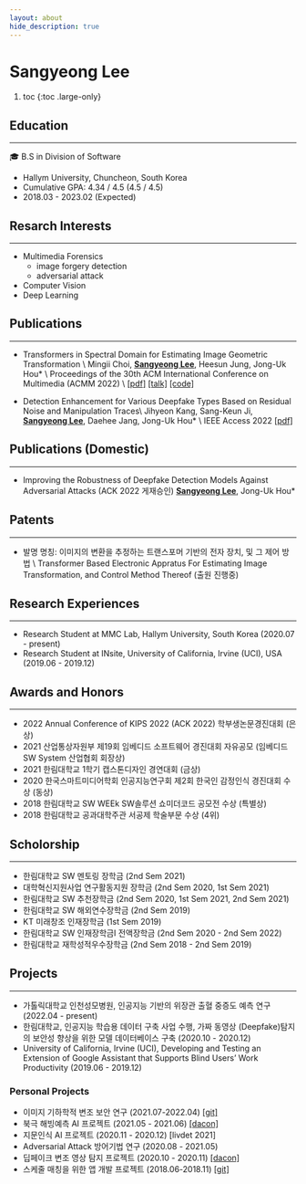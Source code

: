 ```yaml
---
layout: about
hide_description: true
---
```


# Sangyeong Lee

<!--author-->

1. toc 
{:toc .large-only}

## Education
---
:mortar_board: B.S in Division of Software
- Hallym University, Chuncheon, South Korea
- Cumulative GPA: 4.34 / 4.5 (4.5 / 4.5)
- 2018.03 - 2023.02 (Expected)



## Resarch Interests
---
- Multimedia Forensics
    - image forgery detection
    - adversarial attack
- Computer Vision
- Deep Learning




## Publications
---
- Transformers in Spectral Domain for Estimating Image Geometric Transformation \\
Mingii Choi, **<U>Sangyeong Lee</U>**, Heesun Jung, Jong-Uk Hou* \\
Proceedings of the 30th ACM International Conference on Multimedia (ACMM 2022) \\
[[pdf]](https://dl.acm.org/doi/abs/10.1145/3503161.3548233) [[talk]](https://sang-yeong.github.io/resample/) [[code]](https://github.com/Sang-Yeong/geometric-transformation-estimation)

- Detection Enhancement for Various Deepfake Types Based on Residual Noise and Manipulation Traces\\
Jihyeon Kang, Sang-Keun Ji, **<U>Sangyeong Lee</U>**, Daehee Jang, Jong-Uk Hou* \\
IEEE Access 2022 [[pdf]](https://ieeexplore.ieee.org/abstract/document/9802100)




## Publications (Domestic)
---
- Improving the Robustness of Deepfake Detection Models Against Adversarial Attacks (ACK 2022 게재승인)
**<U>Sangyeong Lee</U>**, Jong-Uk Hou*




## Patents
---
- 발명 명칭: 이미지의 변환을 추정하는 트랜스포머 기반의 전자 장치, 및 그 제어 방법 \\
Transformer Based Electronic Appratus For Estimating Image Transformation, and Control Method Thereof (출원 진행중)




## Research Experiences
---
- Research Student at MMC Lab, Hallym University, South Korea (2020.07 - present)
- Research Student at INsite, University of California, Irvine (UCI), USA (2019.06 - 2019.12)




## Awards and Honors
---
- 2022 Annual Conference of KIPS 2022 (ACK 2022) 학부생논문경진대회 (은상)
- 2021 산업통상자원부 제19회 임베디드 소프트웨어 경진대회 자유공모 (임베디드 SW System 산업협회 회장상)
- 2021 한림대학교 1학기 캡스톤디자인 경연대회 (금상)
- 2020 한국스마트미디어학회 인공지능연구회 제2회 한국인 감정인식 경진대회 수상 (동상)
- 2018 한림대학교 SW WEEk SW솔루션 쇼미더코드 공모전 수상 (특별상)
- 2018 한림대학교 공과대학주관 서공제 학술부문 수상 (4위)




## Scholorship
---
- 한림대학교 SW 멘토링 장학금 (2nd Sem 2021)
- 대학혁신지원사업 연구활동지원 장학금 (2nd Sem 2020, 1st Sem 2021)
- 한림대학교 SW 추천장학금 (2nd Sem 2020, 1st Sem 2021, 2nd Sem 2021)
- 한림대학교 SW 해외연수장학금 (2nd Sem 2019)
- KT 미래창조 인재장학금 (1st Sem 2019)
- 한림대학교 SW 인재장학금I 전액장학금 (2nd Sem 2020 - 2nd Sem 2022)
- 한림대학교 재학성적우수장학금 (2nd Sem 2018 - 2nd Sem 2019)




## Projects
---
- 가톨릭대학교 인천성모병원, 인공지능 기반의 위장관 출혈 중증도 예측 연구 (2022.04 - present)
- 한림대학교, 인공지능 학습용 데이터 구축 사업 수행, 가짜 동영상 (Deepfake)탐지의 보안성 향상을 위한 모델 데이터베이스 구축 (2020.10 - 2020.12)
- University of California, Irvine (UCI), Developing and Testing an Extension of Google Assistant that Supports Blind Users’ Work Productivity (2019.06 - 2019.12)

### Personal Projects
- 이미지 기하학적 변조 보안 연구 (2021.07-2022.04) [[git]](https://github.com/Sang-Yeong/image-forgery-detection)
- 북극 해빙예측 AI 프로젝트 (2021.05 - 2021.06) [[dacon]](https://dacon.io/competitions/official/235731/overview/description)
- 지문인식 AI 프로젝트 (2020.11 - 2020.12) [livdet 2021]
- Adversarial Attack 방어기법 연구 (2020.08 - 2021.05)
- 딥페이크 변조 영상 탐지 프로젝트 (2020.10 - 2020.11) [[dacon]](https://dacon.io/competitions/official/235655/overview/description)
- 스케줄 매칭을 위한 앱 개발 프로젝트 (2018.06-2018.11) [[git]](https://github.com/Sang-Yeong/Sometime)